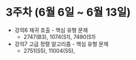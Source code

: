 # 3주차 (6월 6일 ~ 6월 13일)

- 강의6 재귀 호출 - 핵심 유형 문제
  - 2747(B3), 1074(S1), 7490(S1)
- 강의7 고급 정렬 알고리즘 - 핵심 유형 문제
  - 2751(S5), 11004(S5), 

